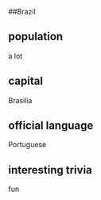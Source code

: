 ##Brazil
## population
a lot

## capital
Brasilia
 
## official language
Portuguese

## interesting trivia
fun



